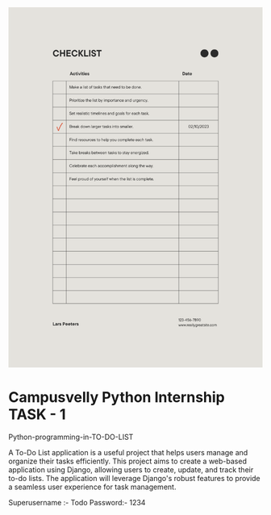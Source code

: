 ![logo](https://github.com/Himanshu1529/To-Do-List-using-Django/blob/main/template/Main/Beige%20%26%20Black%20Modern%20To%20Do%20Activities%20Checklist.png)

<h1>Campusvelly Python Internship TASK - 1</h1>
<p>Python-programming-in-TO-DO-LIST</p>
<p>
A To-Do List application is a useful project that helps users manage and organize their tasks efficiently. This project aims to create a web-based application using Django, allowing users to create, update, and track their to-do lists. The application will leverage Django's robust features to provide a seamless user experience for task management.</p>

Superusername :- Todo
Password:- 1234
